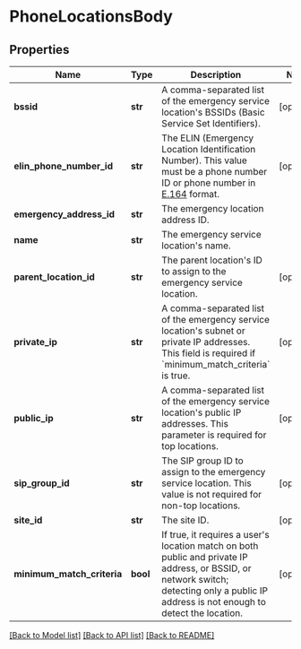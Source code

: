 # PhoneLocationsBody

## Properties
Name | Type | Description | Notes
------------ | ------------- | ------------- | -------------
**bssid** | **str** | A comma-separated list of the emergency service location&#x27;s BSSIDs (Basic Service Set Identifiers). | [optional] 
**elin_phone_number_id** | **str** | The ELIN (Emergency Location Identification Number). This value must be a phone number ID or phone number in [E.164](https://en.wikipedia.org/wiki/E.164) format. | [optional] 
**emergency_address_id** | **str** | The emergency location address ID. | 
**name** | **str** | The emergency service location&#x27;s name. | 
**parent_location_id** | **str** | The parent location&#x27;s ID to assign to the emergency service location. | [optional] 
**private_ip** | **str** | A comma-separated list of the emergency service location&#x27;s subnet or private IP addresses. This field is required if &#x60;minimum_match_criteria&#x60; is true. | [optional] 
**public_ip** | **str** | A comma-separated list of the emergency service location&#x27;s public IP addresses. This parameter is required for top locations. | [optional] 
**sip_group_id** | **str** | The SIP group ID to assign to the emergency service location. This value is not required for non-top locations. | [optional] 
**site_id** | **str** | The site ID. | [optional] 
**minimum_match_criteria** | **bool** | If true, it requires a user&#x27;s location match on both public and private IP address, or BSSID, or network switch; detecting only a public IP address is not enough to detect the location. | [optional] 

[[Back to Model list]](../README.md#documentation-for-models) [[Back to API list]](../README.md#documentation-for-api-endpoints) [[Back to README]](../README.md)

